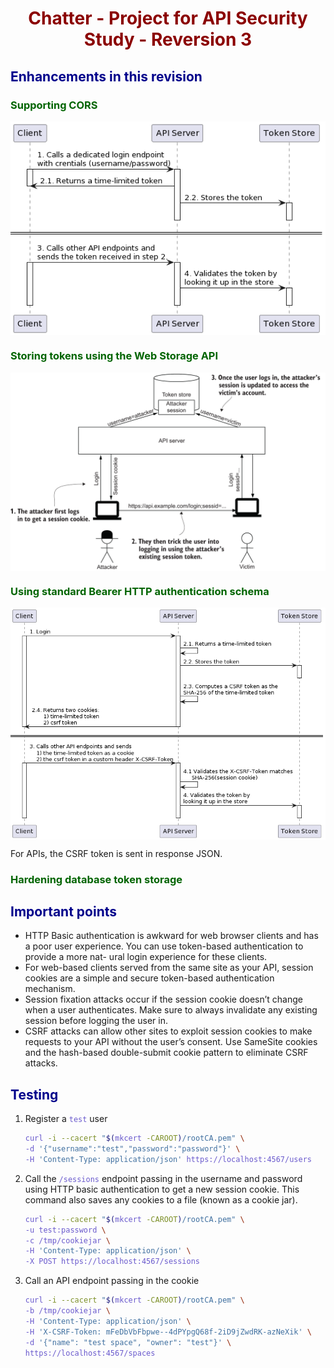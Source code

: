 # Chatter - Project for API Security Study - Reversion 3

<style>
    h1 {
        color: DarkRed;
        text-align: center;
    }
    h2 {
        color: DarkBlue;
    }
    h3 {
        color: DarkGreen;
    }
    h4 {
        color: DarkMagenta;
    }
    strong {
        color: Maroon;
    }
    em {
        color: Maroon;
    }
    img {
        display: block;
        margin-left: auto;
        margin-right: auto
    }
    code {
        color: SlateBlue;
    }
    mark {
        background-color:GoldenRod;
    }
</style>

## Enhancements in this revision

### Supporting CORS

![img](img/2-1.png)

### Storing tokens using the Web Storage API

![img](img/2-2.png)

### Using standard Bearer HTTP authentication schema

![img](img/2-3.png)

For APIs, the CSRF token is sent in response JSON.

### Hardening database token storage

## Important points

- HTTP Basic authentication is awkward for web browser clients and has a poor user experience. You can use token-based authentication to provide a more nat- ural login experience for these clients.
- For web-based clients served from the same site as your API, session cookies are a simple and secure token-based authentication mechanism.
- Session fixation attacks occur if the session cookie doesn’t change when a user authenticates. Make sure to always invalidate any existing session before logging the user in.
- CSRF attacks can allow other sites to exploit session cookies to make requests to your API without the user’s consent. Use SameSite cookies and the hash-based double-submit cookie pattern to eliminate CSRF attacks.

## Testing

1. Register a `test` user
    ```bash
    curl -i --cacert "$(mkcert -CAROOT)/rootCA.pem" \
    -d '{"username":"test","password":"password"}' \
    -H 'Content-Type: application/json' https://localhost:4567/users
    ```
2. Call the `/sessions` endpoint passing in the username and password using HTTP basic authentication to get a new session cookie. This command also saves any cookies to a file (known as a cookie jar).
    ```bash
    curl -i --cacert "$(mkcert -CAROOT)/rootCA.pem" \
    -u test:password \
    -c /tmp/cookiejar \
    -H 'Content-Type: application/json' \
    -X POST https://localhost:4567/sessions
    ```
3. Call an API endpoint passing in the cookie
    ```bash
    curl -i --cacert "$(mkcert -CAROOT)/rootCA.pem" \
    -b /tmp/cookiejar \
    -H 'Content-Type: application/json' \
    -H 'X-CSRF-Token: mFeDbVbFbpwe--4dPYpgQ68f-2iD9jZwdRK-azNeXik' \
    -d '{"name": "test space", "owner": "test"}' \
    https://localhost:4567/spaces
    ```
